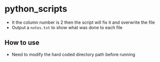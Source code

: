 # python_scripts

- It the column number is 2 then the script will fix it and overwrite the file
- Output a `notes.txt` to show what was done to each file

## How to use

- Need to modify the hard coded directory path before running

